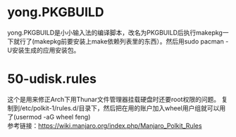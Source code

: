 # yong.PKGBUILD
yong.PKGBUILD是小小输入法的编译脚本，改名为PKGBUILD后执行makepkg一下就行了(makepkg前要安装上make依赖列表里的东西）。然后用sudo pacman -U安装生成的应用安装包。

# 50-udisk.rules
这个是用来修正Arch下用Thunar文件管理器挂载硬盘时还要root权限的问题。
复制到/etc/polkit-1/rules.d/目录下，然后把在用的账户加入wheel用户组就可以用了(usermod -aG wheel feng)  
参考链接：https://wiki.manjaro.org/index.php/Manjaro_Polkit_Rules
